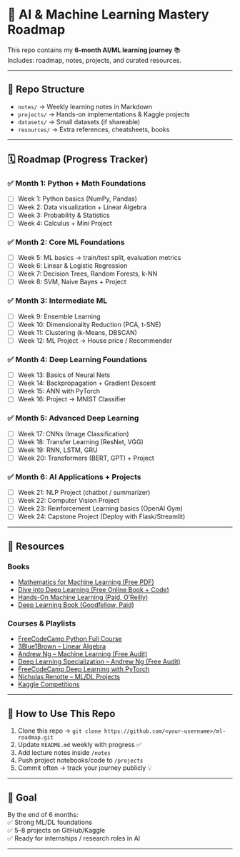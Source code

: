 # 🚀 AI & Machine Learning Mastery Roadmap

This repo contains my **6-month AI/ML learning journey** 📚  
Includes: roadmap, notes, projects, and curated resources.  

---

## 📂 Repo Structure

- `notes/` → Weekly learning notes in Markdown  
- `projects/` → Hands-on implementations & Kaggle projects  
- `datasets/` → Small datasets (if shareable)  
- `resources/` → Extra references, cheatsheets, books  

---

## 🗓️ Roadmap (Progress Tracker)

### ✅ Month 1: Python + Math Foundations
- [ ] Week 1: Python basics (NumPy, Pandas)  
- [ ] Week 2: Data visualization + Linear Algebra  
- [ ] Week 3: Probability & Statistics  
- [ ] Week 4: Calculus + Mini Project  

### ✅ Month 2: Core ML Foundations
- [ ] Week 5: ML basics → train/test split, evaluation metrics  
- [ ] Week 6: Linear & Logistic Regression  
- [ ] Week 7: Decision Trees, Random Forests, k-NN  
- [ ] Week 8: SVM, Naive Bayes + Project  

### ✅ Month 3: Intermediate ML
- [ ] Week 9: Ensemble Learning  
- [ ] Week 10: Dimensionality Reduction (PCA, t-SNE)  
- [ ] Week 11: Clustering (k-Means, DBSCAN)  
- [ ] Week 12: ML Project → House price / Recommender  

### ✅ Month 4: Deep Learning Foundations
- [ ] Week 13: Basics of Neural Nets  
- [ ] Week 14: Backpropagation + Gradient Descent  
- [ ] Week 15: ANN with PyTorch  
- [ ] Week 16: Project → MNIST Classifier  

### ✅ Month 5: Advanced Deep Learning
- [ ] Week 17: CNNs (Image Classification)  
- [ ] Week 18: Transfer Learning (ResNet, VGG)  
- [ ] Week 19: RNN, LSTM, GRU  
- [ ] Week 20: Transformers (BERT, GPT) + Project  

### ✅ Month 6: AI Applications + Projects
- [ ] Week 21: NLP Project (chatbot / summarizer)  
- [ ] Week 22: Computer Vision Project  
- [ ] Week 23: Reinforcement Learning basics (OpenAI Gym)  
- [ ] Week 24: Capstone Project (Deploy with Flask/Streamlit)  

---

## 📘 Resources

### Books
- [Mathematics for Machine Learning (Free PDF)](https://mml-book.github.io/)  
- [Dive into Deep Learning (Free Online Book + Code)](https://d2l.ai/)  
- [Hands-On Machine Learning (Paid, O’Reilly)](https://www.oreilly.com/library/view/hands-on-machine-learning/9781492032632/)  
- [Deep Learning Book (Goodfellow, Paid)](https://www.deeplearningbook.org/)  

### Courses & Playlists
- [FreeCodeCamp Python Full Course](https://www.youtube.com/watch?v=rfscVS0vtbw)  
- [3Blue1Brown – Linear Algebra](https://www.youtube.com/playlist?list=PLZHQObOWTQDPD3MizzM2xVFitgF8hE_ab)  
- [Andrew Ng – Machine Learning (Free Audit)](https://www.coursera.org/learn/machine-learning)  
- [Deep Learning Specialization – Andrew Ng (Free Audit)](https://www.coursera.org/specializations/deep-learning)  
- [FreeCodeCamp Deep Learning with PyTorch](https://www.youtube.com/watch?v=V_xro1bcAuA)  
- [Nicholas Renotte – ML/DL Projects](https://www.youtube.com/c/NicholasRenotte)  
- [Kaggle Competitions](https://www.kaggle.com/competitions)  

---

## 📌 How to Use This Repo
1. Clone this repo → `git clone https://github.com/<your-username>/ml-roadmap.git`  
2. Update `README.md` weekly with progress ✅  
3. Add lecture notes inside `/notes`  
4. Push project notebooks/code to `/projects`  
5. Commit often → track your journey publicly 💡  

---

## 🎯 Goal
By the end of 6 months:  
✅ Strong ML/DL foundations  
✅ 5–8 projects on GitHub/Kaggle  
✅ Ready for internships / research roles in AI  

---
